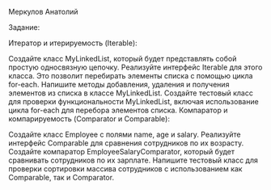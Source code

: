 Меркулов Анатолий

Задание:

Итератор и итерируемость (Iterable):

Создайте класс MyLinkedList, который будет представлять собой простую односвязную цепочку.
Реализуйте интерфейс Iterable для этого класса. Это позволит перебирать элементы списка с помощью цикла for-each.
Напишите методы добавления, удаления и получения элементов из списка в классе MyLinkedList.
Создайте тестовый класс для проверки функциональности MyLinkedList, включая использование цикла for-each для перебора элементов списка.
Компаратор и компарируемость (Comparator и Comparable):

Создайте класс Employee с полями name, age и salary.
Реализуйте интерфейс Comparable<Employee> для сравнения сотрудников по их возрасту.
Создайте компаратор EmployeeSalaryComparator, который будет сравнивать сотрудников по их зарплате.
Напишите тестовый класс для проверки сортировки массива сотрудников с использованием как Comparable, так и Comparator.